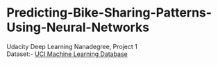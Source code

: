 # Predicting-Bike-Sharing-Patterns-Using-Neural-Networks

Udacity Deep Learning Nanadegree, Project 1 \
Dataset:- [UCI Machine Learning Database](https://archive.ics.uci.edu/ml/datasets/Bike+Sharing+Dataset)


